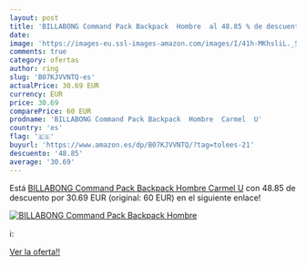 ```yaml
---
layout: post
title: 'BILLABONG Command Pack Backpack  Hombre  al 48.85 % de descuento'
date: 
image: 'https://images-eu.ssl-images-amazon.com/images/I/41h-MKhsliL._SL200_.jpg'
comments: true
category: ofertas
author: ring
slug: 'B07KJVVNTQ-es'
actualPrice: 30.69 EUR
currency: EUR
price: 30.69
comparePrice: 60 EUR
prodname: 'BILLABONG Command Pack Backpack  Hombre  Carmel  U'
country: 'es'
flag: '🇪🇸'
buyurl: 'https://www.amazon.es/dp/B07KJVVNTQ/?tag=tolees-21'
descuento: '48.85'
average: '30.69'
---
```


Está [BILLABONG Command Pack Backpack  Hombre  Carmel  U](https://www.amazon.es/dp/B07KJVVNTQ/?tag=tolees-21) con 48.85 de descuento por 30.69 EUR (original: 60 EUR) en el siguiente enlace!

[![BILLABONG Command Pack Backpack  Hombre ](https://images-eu.ssl-images-amazon.com/images/I/41h-MKhsliL._SL200_.jpg)](https://www.amazon.es/dp/B07KJVVNTQ/?tag=tolees-21)

ℹ️:


[Ver la oferta!!](https://www.amazon.es/dp/B07KJVVNTQ/?tag=tolees-21)
